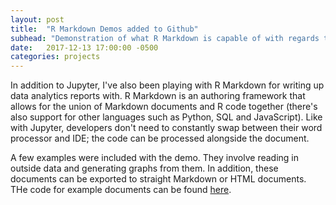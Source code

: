 ```yaml
---
layout: post
title:  "R Markdown Demos added to Github"
subhead: "Demonstration of what R Markdown is capable of with regards to data analysis."
date:   2017-12-13 17:00:00 -0500
categories: projects
---
```


In addition to Jupyter, I've also been playing with R Markdown for writing up data analytics reports with. R Markdown is an authoring framework that allows for the union of Markdown documents and R code together (there's also support for other languages such as Python, SQL and JavaScript). Like with Jupyter, developers don't need to constantly swap between their word processor and IDE; the code can be processed alongside the document.

A few examples were included with the demo. They involve reading in outside data and generating graphs from them. In addition, these documents can be exported to straight Markdown or HTML documents. THe code for example documents can be found [here](https://github.com/DanTruong/R-Markdown-Demos). 